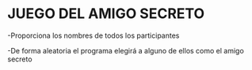 <h1>JUEGO DEL AMIGO SECRETO</h1>

-Proporciona los nombres de todos los participantes

-De forma aleatoria el programa elegirá a alguno de ellos como el amigo secreto
